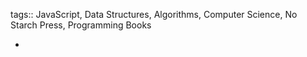 tags:: JavaScript, Data Structures, Algorithms, Computer Science, No Starch Press, Programming Books

-